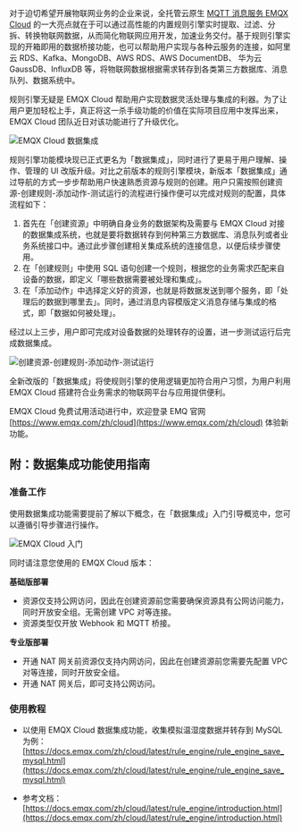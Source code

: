 对于迫切希望开展物联网业务的企业来说，全托管云原生 [MQTT 消息服务 EMQX Cloud](https://www.emqx.com/zh/cloud) 的一大亮点就在于可以通过高性能的内置规则引擎实时提取、过滤、分拆、转换物联网数据，从而简化物联网应用开发，加速业务交付。基于规则引擎实现的开箱即用的数据桥接功能，也可以帮助用户实现与各种云服务的连接，如阿里云 RDS、Kafka、MongoDB、AWS RDS、AWS DocumentDB、 华为云 GaussDB、InfluxDB 等，将物联网数据根据需求转存到各类第三方数据库、消息队列、数据系统中。

规则引擎无疑是 EMQX Cloud 帮助用户实现数据灵活处理与集成的利器。为了让用户更加轻松上手，真正将这一杀手级功能的价值在实际项目应用中发挥出来，EMQX Cloud 团队近日对该功能进行了升级优化。

![EMQX Cloud 数据集成](https://static.emqx.net/images/1a40a7eb3f1b8f3da69f659d283a1e92.png)

规则引擎功能模块现已正式更名为「数据集成」，同时进行了更易于用户理解、操作、管理的 UI 改版升级。对比之前版本的规则引擎模块，新版本「数据集成」通过导航的方式一步步帮助用户快速熟悉资源与规则的创建。用户只需按照创建资源-创建规则-添加动作-测试运行的流程进行操作便可以完成对规则的配置，具体流程如下：

1. 首先在「创建资源」中明确自身业务的数据架构及需要与 EMQX Cloud 对接的数据集成系统，也就是要将数据转存到何种第三方数据库、消息队列或者业务系统接口中。通过此步骤创建相关集成系统的连接信息，以便后续步骤使用。
2. 在「创建规则」中使用 SQL 语句创建一个规则，根据您的业务需求匹配来自设备的数据，即定义「哪些数据需要被处理和集成」。
3. 在「添加动作」中选择定义好的资源，也就是将数据发送到哪个服务，即「处理后的数据到哪里去」。同时，通过消息内容模版定义消息存储与集成的格式，即「数据如何被处理」。

经过以上三步，用户即可完成对设备数据的处理转存的设置，进一步测试运行后完成数据集成。

![创建资源-创建规则-添加动作-测试运行](https://static.emqx.net/images/34bd231ffcafba504c35a84c412d9785.png)

全新改版的「数据集成」将使规则引擎的使用逻辑更加符合用户习惯，为用户利用 EMQX Cloud 搭建符合业务需求的物联网平台与应用提供便利。

EMQX Cloud 免费试用活动进行中，欢迎登录 EMQ 官网 [https://www.emqx.com/zh/cloud](https://www.emqx.com/zh/cloud) 体验新功能。

## 附：数据集成功能使用指南

### 准备工作

使用数据集成功能需要提前了解以下概念，在「数据集成」入门引导概览中，您可以遵循引导步骤进行操作。

![EMQX Cloud 入门](https://static.emqx.net/images/fe246a328f61415f6679b6db8a9111bf.jpeg)
 
同时请注意您使用的 EMQX Cloud 版本：

**基础版部署**

- 资源仅支持公网访问，因此在创建资源前您需要确保资源具有公网访问能力，同时开放安全组。无需创建 VPC 对等连接。
- 资源类型仅开放 Webhook 和 MQTT 桥接。

**专业版部署**

- 开通 NAT 网关前资源仅支持内网访问，因此在创建资源前您需要先配置 VPC 对等连接，同时开放安全组。
- 开通 NAT 网关后，即可支持公网访问。

### 使用教程

- 以使用 EMQX Cloud 数据集成功能，收集模拟温湿度数据并转存到 MySQL 为例：[https://docs.emqx.com/zh/cloud/latest/rule_engine/rule_engine_save_mysql.html](https://docs.emqx.com/zh/cloud/latest/rule_engine/rule_engine_save_mysql.html) 

- 参考文档：[https://docs.emqx.com/zh/cloud/latest/rule_engine/introduction.html](https://docs.emqx.com/zh/cloud/latest/rule_engine/introduction.html)
